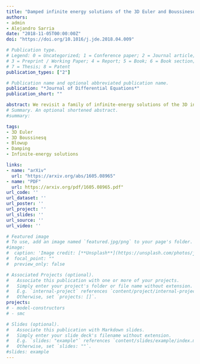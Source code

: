```yaml
---
title: "Damped infinite energy solutions of the 3D Euler and Boussinesq equations"
authors:
- admin
- Alejandro Sarria
date: "2018-11-05T00:00:00Z"
doi: "https://doi.org/10.1016/j.jde.2018.04.009"

# Publication type.
# Legend: 0 = Uncategorized; 1 = Conference paper; 2 = Journal article;
# 3 = Preprint / Working Paper; 4 = Report; 5 = Book; 6 = Book section;
# 7 = Thesis; 8 = Patent
publication_types: ["2"]

# Publication name and optional abbreviated publication name.
publication: "*Journal of Differential Equations*"
publication_short: ""

abstract: We revisit a family of infinite-energy solutions of the 3D incompressible [Euler equations](https://www.sciencedirect.com/topics/mathematics/euler-equation) proposed by Gibbon et al. [9] and shown to blowup in finite time by Constantin [6]. By adding a damping term to the momentum equation we examine how the [damping coefficient](https://www.sciencedirect.com/topics/mathematics/damping-coefficient) can arrest this blowup. Further, we show that similar infinite-energy solutions of the inviscid 3D Boussinesq system with damping can develop a singularity in finite time as long as the damping effects are insufficient to arrest the (undamped) 3D Euler blowup in the associated damped 3D Euler system.
# Summary. An optional shortened abstract.
#summary:

tags:
- 3D Euler
- 3D Boussinesq
- Blowup
- Damping
- Infinite-energy solutions

links:
- name: "arXiv"
  url: "https://arxiv.org/abs/1605.08965"
- name: "PDF"
  url: https://arxiv.org/pdf/1605.08965.pdf"
url_code: ''
url_dataset: ''
url_poster: ''
url_project: ''
url_slides: ''
url_source: ''
url_video: ''

# Featured image
# To use, add an image named `featured.jpg/png` to your page's folder.
#image:
#  caption: 'Image credit: [**Unsplash**](https://unsplash.com/photos/jdD8gXaTZsc)'
#  focal_point: ""
#  preview_only: false

# Associated Projects (optional).
#   Associate this publication with one or more of your projects.
#   Simply enter your project's folder or file name without extension.
#   E.g. `internal-project` references `content/project/internal-project/index.md`.
#   Otherwise, set `projects: []`.
projects:
# - model-constructors
# - smc

# Slides (optional).
#   Associate this publication with Markdown slides.
#   Simply enter your slide deck's filename without extension.
#   E.g. `slides: "example"` references `content/slides/example/index.md`.
#   Otherwise, set `slides: ""`.
#slides: example
---
```

